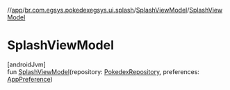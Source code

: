 //[app](../../../index.md)/[br.com.egsys.pokedexegsys.ui.splash](../index.md)/[SplashViewModel](index.md)/[SplashViewModel](-splash-view-model.md)

# SplashViewModel

[androidJvm]\
fun [SplashViewModel](-splash-view-model.md)(repository: [PokedexRepository](../../br.com.egsys.pokedexegsys.data.repositories/-pokedex-repository/index.md), preferences: [AppPreference](../../br.com.egsys.pokedexegsys.data.datasource/-app-preference/index.md))
